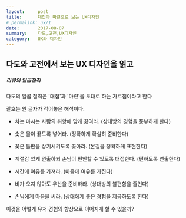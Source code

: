 ```yaml
---
layout:     post
title:      대접과 마련으로 보는 UX디자인 
# permalink: ux/1
date:       2017-08-07
summary:    다도,고전,UX디자인 
category: 	UX와 디자인
---
```


## 다도와 고전에서 보는 UX 디자인을 읽고

##### 리큐의 일곱철칙

다도의 일곱 철칙은 '대접'과 '마련'을 토대로 하는 가르침이라고 한다

괄호는 원 글자가 적어놓은 해석이다.

- 차는 마시는 사람의 취향에 맞게 끓여라. (상대방의 경험을 풍부하게 한다)
- 숯은 물이 끓도록 넣어라. (정확하게 확실히 준비한다)

- 꽃은 들판을 상기시키도록 꽂아라. (본질을 정확하게 표현한다)

- 계절감 있게 연출하되 손님이 편안할 수 있도록 대접한다. (편하도록 연출한다)

- 시간에 여유를 가져라. (마음에 여유를 가진다)

- 비가 오지 않아도 우산을 준비하라. (상대방의 불편함을 줄인다)

- 손님에게 마음을 써라. (상대에게 좋은 경험을 제공하도록 한다)

이것을 어떻게 유저 경험의 향상으로 이어지게 할 수 있을까?

